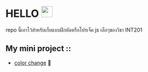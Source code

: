 # HELLO <img src="https://raw.githubusercontent.com/iampavangandhi/iampavangandhi/master/gifs/Hi.gif" width="30px">

<p> repo นี้เอาไว้สำหรับเก็บแบบฝึกหัดหรือโปรเจ็ค js เล็กๆของวิชา INT201 </p>

## My mini project ::
- [color change](https://github.com/salmonindaeyo/INT201DEV/tree/master/project%20JS%20%E0%B8%9D%E0%B8%B6%E0%B8%81%E0%B8%84%E0%B8%A7%E0%B8%B2%E0%B8%A1%E0%B8%AA%E0%B8%B2%E0%B8%A1%E0%B8%B2%E0%B8%A3%E0%B8%96) :rainbow:


